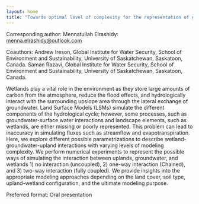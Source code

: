 ```yaml
---
layout: home
title: "Towards optimal level of complexity for the representation of groundwater-surface water interaction in land surface models: Upland and wetland systems"
---
```



Corresponding author: Mennatullah Elrashidy: menna.elrashidy@outlook.com

Coauthors: Andrew Ireson, Global Institute for Water Security, School of Environment and Sustainability, University of Saskatchewan, Saskatoon, Canada.
 Saman Razavi, Global Institute for Water Security, School of Environment and Sustainability, University of Saskatchewan, Saskatoon, Canada. 

Wetlands play a vital role in the environment as they store large amounts of carbon from the atmosphere, reduce the flood effects, and hydrologically interact with the surrounding upslope area through the lateral exchange of groundwater. Land Surface Models (LSMs) simulate the different components of the hydrological cycle; however, some processes, such as groundwater-surface water interactions and landscape elements, such as wetlands, are either missing or poorly represented. This problem can lead to inaccuracy in simulating fluxes such as streamflow and evapotranspiration. Here, we explore different possible parametrizations to describe wetland-groundwater-upland interactions with varying levels of modeling complexity. We perform numerical experiments to represent the possible ways of simulating the interaction between uplands, groundwater, and wetlands 1) no interaction (uncoupled), 2) one-way interaction (Chained), and 3) two-way interaction (fully coupled). We provide insights into the appropriate modeling approaches depending on the land cover, soil type, upland-wetland configuration, and the ultimate modeling purpose.

Preferred format: Oral presentation
